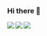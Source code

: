 ### Hi there 👋

<a href="">
  <img align="left" src="https://github-readme-stats.vercel.app/api?username=xyzyxJP&show_icons=true&count_private=true&theme=radical" />
</a>

<a href="">
  <img align="left" src="https://github-readme-stats.vercel.app/api/top-langs/?username=xyzyxJP&theme=radical" />
</a>

<a href="">
  <img align="left" src="https://github-readme-stats.vercel.app/api/pin/?username=xyzyxJP&repo=GakujoGUI-WPF&show_owner=true&theme=radical" />
</a>